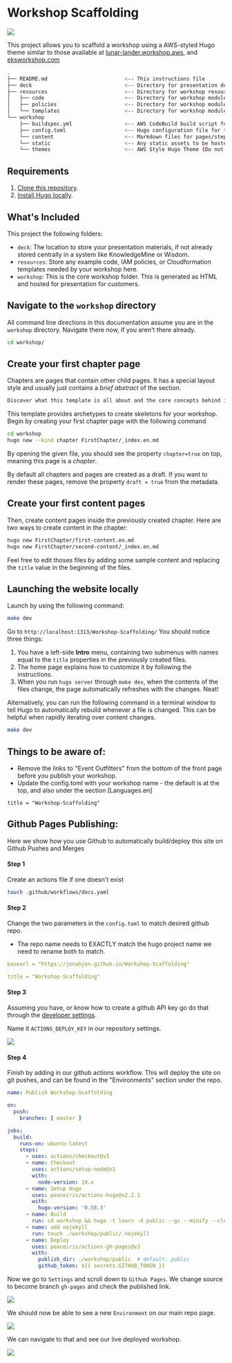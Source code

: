 # Workshop Scaffolding

![](workshop/static/images/workshop_ss.png)

This project allows you to scaffold a workshop using a AWS-styled Hugo theme similar to those available at [lunar-lander.workshop.aws](https://lunar-lander.workshop.aws/), and [eksworkshop.com](https://eksworkshop.com/)

```bash
.
├── README.md                         <-- This instructions file
├── deck                              <-- Directory for presentation deck
├── resources                         <-- Directory for workshop resources
│   ├── code                          <-- Directory for workshop modules code
│   ├── policies                      <-- Directory for workshop modules IAM Roles and Policies
│   └── templates                     <-- Directory for workshop modules CloudFormation templates
└── workshop                          
    ├── buildspec.yml                 <-- AWS CodeBuild build script for building the workshop website
    ├── config.toml                   <-- Hugo configuration file for the workshop website
    └── content                       <-- Markdown files for pages/steps in workshop
    └── static                        <-- Any static assets to be hosted alongside the workshop (ie. images, scripts, documents, etc)
    └── themes                        <-- AWS Style Hugo Theme (Do not edit!)
```

## Requirements

1. [Clone this repository](https://help.github.com/articles/fork-a-repo/).
2. [Install Hugo locally](https://gohugo.io/overview/quickstart/).


## What's Included

This project the following folders:

* `deck`: The location to store your presentation materials, if not already stored centrally in a system like KnowledgeMine or Wisdom.
* `resources`: Store any example code, IAM policies, or Cloudformation templates needed by your workshop here.
* `workshop`: This is the core workshop folder. This is generated as HTML and hosted for presentation for customers.


## Navigate to the `workshop` directory

All command line directions in this documentation assume you are in the `workshop` directory. Navigate there now, if you aren't there already.

```bash
cd workshop/
```

## Create your first chapter page

Chapters are pages that contain other child pages. It has a special layout style and usually just contains a _brief abstract_ of the section.

```markdown
Discover what this template is all about and the core concepts behind it.
```

This template provides archetypes to create skeletons for your workshop. Begin by creating your first chapter page with the following command

```bash
cd workshop
hugo new --kind chapter FirstChapter/_index.en.md
```

By opening the given file, you should see the property `chapter=true` on top, meaning this page is a _chapter_.

By default all chapters and pages are created as a draft. If you want to render these pages, remove the property `draft = true` from the metadata.

## Create your first content pages

Then, create content pages inside the previously created chapter. Here are two ways to create content in the chapter:

```bash
hugo new FirstChapter/first-content.en.md
hugo new FirstChapter/second-content/_index.en.md
```

Feel free to edit thoses files by adding some sample content and replacing the `title` value in the beginning of the files. 

## Launching the website locally

Launch by using the following command:

```bash
make dev
```

Go to `http://localhost:1313/Workshop-Scaffolding/`
You should notice three things:

1. You have a left-side **Intro** menu, containing two submenus with names equal to the `title` properties in the previously created files.
2. The home page explains how to customize it by following the instructions.
3. When you run `hugo server` through `make dev`, when the contents of the files change, the page automatically refreshes with the changes. Neat!

Alternatively, you can run the following command in a terminal window to tell Hugo to automatically rebuild whenever a file is changed. This can be helpful when rapidly iterating over content changes.

```bash
make dev
```

## Things to be aware of:

* Remove the links to "Event Outfitters" from the bottom of the front page before you publish your workshop.
* Update the config.toml with your workshop name - the default is at the top, and also under the section [Languages.en]
```
title = "Workshop-Scaffolding"
```

## Github Pages Publishing:

Here we show how you use Github to automatically build/deploy this site on Github Pushes and Merges

#### Step 1

Create an actions file if one doesn't exist

```bash
touch .github/workflows/docs.yaml
```
#### Step 2

Change the two parameters in the ```config.toml``` to match desired github repo. 
* The repo name needs to EXACTLY match the hugo project name we need to rename both to match.

```yaml
baseurl = "https://jonahjon.github.io/Workshop-Scaffolding"

title = "Workshop-Scaffolding"
```

#### Step 3

Assuming you have, or know how to create a github API key go do that through the [developer settings](https://docs.github.com/en/github/authenticating-to-github/creating-a-personal-access-token).

Name it ```ACTIONS_DEPLOY_KEY``` in our repository settings.

![](workshop/static/images/secret_deploy_key.png)

#### Step 4

Finish by adding in our github actions workflow. This will deploy the site on git pushes, and can be found in the "Environments" section under the repo.

```yaml
name: Publish Workshop-Scaffolding

on:
  push:
    branches: [ master ]

jobs:
  build:
    runs-on: ubuntu-latest
    steps:
      - uses: actions/checkout@v1
      - name: Checkout
        uses: actions/setup-node@v1
        with:
          node-version: 10.x
      - name: Setup Hugo
        uses: peaceiris/actions-hugo@v2.2.1
        with:
          hugo-version: '0.58.3'
      - name: Build
        run: cd workshop && hugo -t learn -d public --gc --minify --cleanDestinationDir
      - name: add nojekyll
        run: touch ./workshop/public/.nojekyll
      - name: Deploy
        uses: peaceiris/actions-gh-pages@v3
        with:
          publish_dir: ./workshop/public  # default: public
          github_token: ${{ secrets.GITHUB_TOKEN }}
```

Now we go to `Settings` and scroll down to `Github Pages`. We change source to become branch `gh-pages` and check the published link.

![](workshop/static/images/github_pages.png)


We should now be able to see a new `Environment` on our main repo page.

![](workshop/static/images/new_environment.png)

We can navigate to that and see our live deployed workshop.

![](workshop/static/images/workshop_ss.png)

